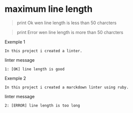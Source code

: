 # maximum line length
> print Ok wen line length is less than 50 charcters

> print Error wen line length is more than 50 charcters

Exemple 1
```
In this project i created a linter.
```
linter message
```
1: [OK] line length is good
```
Exemple 2
```
In this project i created a marckdown linter using ruby.
```
linter message
```
2: [ERROR] line length is too long
```
